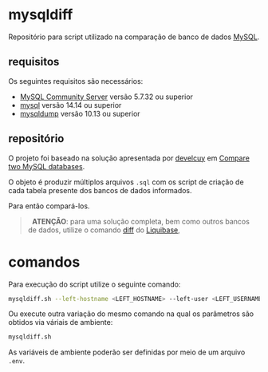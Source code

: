 # mysqldiff

Repositório para script utilizado na comparação de banco de dados [MySQL](https://www.mysql.com/).



## requisitos

Os seguintes requisitos são necessários:

- [MySQL Community Server](https://dev.mysql.com/downloads/mysql/) versão 5.7.32 ou superior
- [mysql](https://dev.mysql.com/downloads/shell/) versão 14.14 ou superior
- [mysqldump](https://dev.mysql.com/downloads/shell/) versão 10.13 ou superior



## repositório

O projeto foi baseado na solução apresentada por [develcuy](https://stackoverflow.com/users/2108644/develcuy) em [Compare two MySQL databases](https://stackoverflow.com/questions/225772/compare-two-mysql-databases#answer-10285788).

O objeto é produzir múltiplos arquivos `.sql` com os script de criação de cada tabela presente dos bancos de dados informados.

Para então compará-los.

> &nbsp;
> **ATENÇÃO**: para uma solução completa, bem como outros bancos de dados, utilize o comando [diff](https://docs.liquibase.com/commands/community/diff.html) do [Liquibase](https://docs.liquibase.com/home.html),
> &nbsp;



# comandos

Para execução do script utilize o seguinte comando:

```bash
mysqldiff.sh --left-hostname <LEFT_HOSTNAME> --left-user <LEFT_USERNAME> --left-password <LEFT_PASSWORD> --left-database <LEFT_DATABASE> --right-hostname <RIGHT_HOSTNAME> --right-user <RIGHT_USERNAME> --right-password <RIGHT_PASSWORD> --right-database <RIGHT_DATABASE>
```

Ou execute outra variação do mesmo comando na qual os parâmetros são obtidos via váriais de ambiente:

```bash
mysqldiff.sh
```

As variáveis de ambiente poderão ser definidas por meio de um arquivo `.env`.
